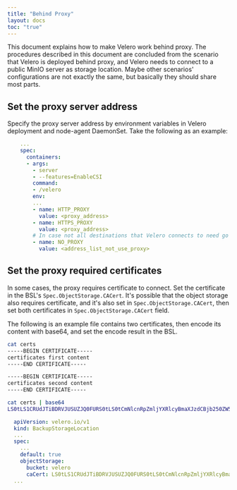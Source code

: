 ```yaml
---
title: "Behind Proxy"
layout: docs
toc: "true"
---
```


This document explains how to make Velero work behind proxy.
The procedures described in this document are concluded from the scenario that Velero is deployed behind proxy, and Velero needs to connect to a public MinIO server as storage location. Maybe other scenarios' configurations are not exactly the same, but basically they should share most parts.

## Set the proxy server address
Specify the proxy server address by environment variables in Velero deployment and node-agent DaemonSet.
Take the following as an example:
``` yaml
    ...
    spec:
      containers:
      - args:
        - server
        - --features=EnableCSI
        command:
        - /velero
        env:
        ...
        - name: HTTP_PROXY
          value: <proxy_address>
        - name: HTTPS_PROXY
          value: <proxy_address>
        # In case not all destinations that Velero connects to need go through proxy, users can specify the NO_PROXY to bypass proxy. 
        - name: NO_PROXY
          value: <address_list_not_use_proxy>
```

## Set the proxy required certificates
In some cases, the proxy requires certificate to connect. Set the certificate in the BSL's `Spec.ObjectStorage.CACert`.
It's possible that the object storage also requires certificate, and it's also set in `Spec.ObjectStorage.CACert`, then set both certificates in `Spec.ObjectStorage.CACert` field.

The following is an example file contains two certificates, then encode its content with base64, and set the encode result in the BSL.

``` bash
cat certs
-----BEGIN CERTIFICATE-----
certificates first content
-----END CERTIFICATE-----

-----BEGIN CERTIFICATE-----
certificates second content
-----END CERTIFICATE-----

cat certs | base64
LS0tLS1CRUdJTiBDRVJUSUZJQ0FURS0tLS0tCmNlcnRpZmljYXRlcyBmaXJzdCBjb250ZW50Ci0tLS0tRU5EIENFUlRJRklDQVRFLS0tLS0KCi0tLS0tQkVHSU4gQ0VSVElGSUNBVEUtLS0tLQpjZXJ0aWZpY2F0ZXMgc2Vjb25kIGNvbnRlbnQKLS0tLS1FTkQgQ0VSVElGSUNBVEUtLS0tLQo=
```

``` yaml
  apiVersion: velero.io/v1
  kind: BackupStorageLocation
  ...
  spec:
    ...
    default: true
    objectStorage:
      bucket: velero
      caCert: LS0tLS1CRUdJTiBDRVJUSUZJQ0FURS0tLS0tCmNlcnRpZmljYXRlcyBmaXJzdCBjb250ZW50Ci0tLS0tRU5EIENFUlRJRklDQVRFLS0tLS0KCi0tLS0tQkVHSU4gQ0VSVElGSUNBVEUtLS0tLQpjZXJ0aWZpY2F0ZXMgc2Vjb25kIGNvbnRlbnQKLS0tLS1FTkQgQ0VSVElGSUNBVEUtLS0tLQo=
  ...
```
